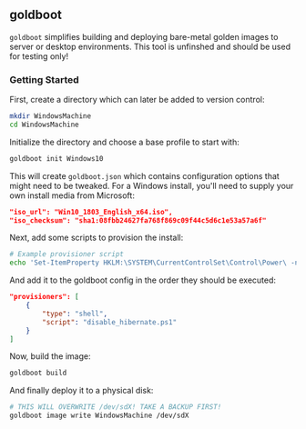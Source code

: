 ## goldboot

`goldboot` simplifies building and deploying bare-metal golden images to server or desktop
environments. This tool is unfinshed and should be used for testing only!

### Getting Started

First, create a directory which can later be added to version control:
```sh
mkdir WindowsMachine
cd WindowsMachine
```

Initialize the directory and choose a base profile to start with:
```sh
goldboot init Windows10
```

This will create `goldboot.json` which contains configuration options that might
need to be tweaked. For a Windows install, you'll need to supply your own install media
from Microsoft:

```json
"iso_url": "Win10_1803_English_x64.iso",
"iso_checksum": "sha1:08fbb24627fa768f869c09f44c5d6c1e53a57a6f"
```

Next, add some scripts to provision the install:

```sh
# Example provisioner script
echo 'Set-ItemProperty HKLM:\SYSTEM\CurrentControlSet\Control\Power\ -name HibernateEnabled -value 0' >disable_hibernate.ps1
```

And add it to the goldboot config in the order they should be executed:
```json
"provisioners": [
	{
		"type": "shell",
		"script": "disable_hibernate.ps1"
	}
]
```

Now, build the image:
```sh
goldboot build
```

And finally deploy it to a physical disk:
```sh
# THIS WILL OVERWRITE /dev/sdX! TAKE A BACKUP FIRST!
goldboot image write WindowsMachine /dev/sdX
```